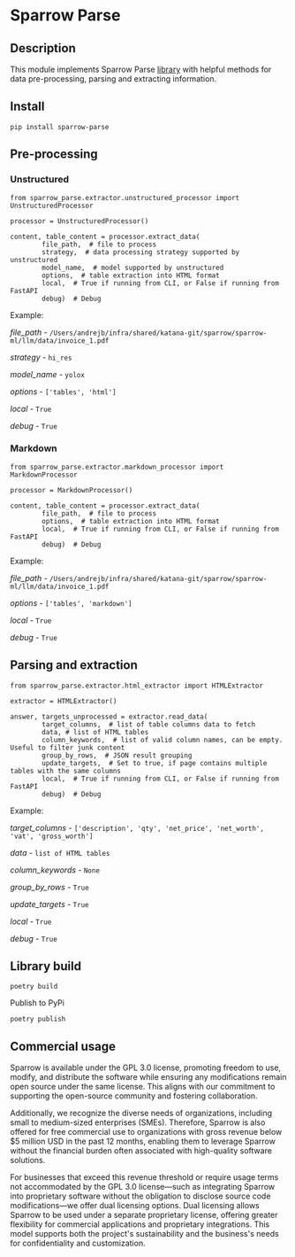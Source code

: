 # Sparrow Parse

## Description

This module implements Sparrow Parse [library](https://pypi.org/project/sparrow-parse/) with helpful methods for data pre-processing, parsing and extracting information.

## Install

```
pip install sparrow-parse
```

## Pre-processing

### Unstructured

```
from sparrow_parse.extractor.unstructured_processor import UnstructuredProcessor

processor = UnstructuredProcessor()

content, table_content = processor.extract_data(
        file_path,  # file to process
        strategy,  # data processing strategy supported by unstructured
        model_name,  # model supported by unstructured
        options,  # table extraction into HTML format
        local,  # True if running from CLI, or False if running from FastAPI
        debug)  # Debug
```

Example:

*file_path* - `/Users/andrejb/infra/shared/katana-git/sparrow/sparrow-ml/llm/data/invoice_1.pdf`

*strategy* - `hi_res`

*model_name* - `yolox`

*options* - `['tables', 'html']`

*local* - `True`

*debug* - `True`

### Markdown

```
from sparrow_parse.extractor.markdown_processor import MarkdownProcessor

processor = MarkdownProcessor()

content, table_content = processor.extract_data(
        file_path,  # file to process
        options,  # table extraction into HTML format
        local,  # True if running from CLI, or False if running from FastAPI
        debug)  # Debug
```

Example:

*file_path* - `/Users/andrejb/infra/shared/katana-git/sparrow/sparrow-ml/llm/data/invoice_1.pdf`

*options* - `['tables', 'markdown']`

*local* - `True`

*debug* - `True`

## Parsing and extraction

```
from sparrow_parse.extractor.html_extractor import HTMLExtractor

extractor = HTMLExtractor()

answer, targets_unprocessed = extractor.read_data(
        target_columns,  # list of table columns data to fetch
        data, # list of HTML tables
        column_keywords,  # list of valid column names, can be empty. Useful to filter junk content
        group_by_rows,  # JSON result grouping
        update_targets,  # Set to true, if page contains multiple tables with the same columns
        local,  # True if running from CLI, or False if running from FastAPI
        debug)  # Debug

```

Example:

*target_columns* - `['description', 'qty', 'net_price', 'net_worth', 'vat', 'gross_worth']`

*data* - `list of HTML tables`

*column_keywords* - `None`

*group_by_rows* - `True`

*update_targets* - `True`

*local* - `True`

*debug* - `True`

## Library build

```
poetry build
```

Publish to PyPi

```
poetry publish
```

## Commercial usage

Sparrow is available under the GPL 3.0 license, promoting freedom to use, modify, and distribute the software while ensuring any modifications remain open source under the same license. This aligns with our commitment to supporting the open-source community and fostering collaboration.

Additionally, we recognize the diverse needs of organizations, including small to medium-sized enterprises (SMEs). Therefore, Sparrow is also offered for free commercial use to organizations with gross revenue below $5 million USD in the past 12 months, enabling them to leverage Sparrow without the financial burden often associated with high-quality software solutions.

For businesses that exceed this revenue threshold or require usage terms not accommodated by the GPL 3.0 license—such as integrating Sparrow into proprietary software without the obligation to disclose source code modifications—we offer dual licensing options. Dual licensing allows Sparrow to be used under a separate proprietary license, offering greater flexibility for commercial applications and proprietary integrations. This model supports both the project's sustainability and the business's needs for confidentiality and customization.


